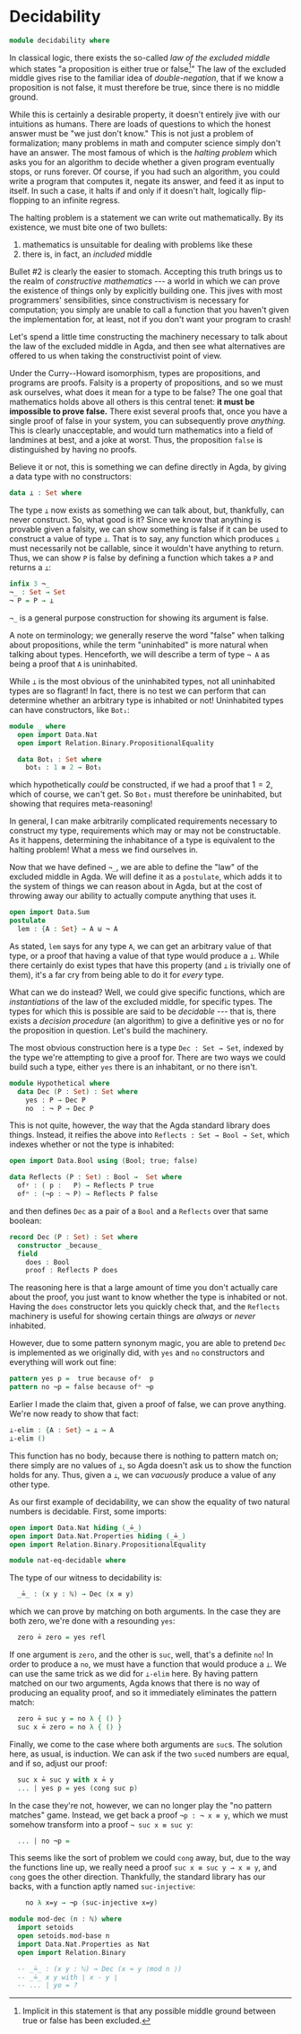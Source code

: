 # Decidability

```agda
module decidability where
```

In classical logic, there exists the so-called *law of the excluded middle*
which states "a proposition is either true or false[^excluded-middle]" The law
of the excluded middle gives rise to the familiar idea of *double-negation*,
that if we know a proposition is not false, it must therefore be true, since
there is no middle ground.

[^excluded-middle]: Implicit in this statement is that any possible middle
  ground between true or false has been excluded.

While this is certainly a desirable property, it doesn't entirely jive with our
intuitions as humans. There are loads of questions to which the honest answer
must be "we just don't know." This is not just a problem of formalization; many
problems in math and computer science simply don't have an answer. The most
famous of which is the *halting problem* which asks you for an algorithm to
decide whether a given program eventually stops, or runs forever. Of course, if
you had such an algorithm, you could write a program that computes it, negate
its answer, and feed it as input to itself. In such a case, it halts if and only
if it doesn't halt, logically flip-flopping to an infinite regress.

The halting problem is a statement we can write out mathematically. By its
existence, we must bite one of two bullets:

1. mathematics is unsuitable for dealing with problems like these
2. there is, in fact, an *included* middle

Bullet #2 is clearly the easier to stomach. Accepting this truth brings us to
the realm of *constructive mathematics* --- a world in which we can prove the
existence of things only by explicitly building one. This jives with most
programmers' sensibilities, since constructivism is necessary for computation;
you simply are unable to call a function that you haven't given the
implementation for, at least, not if you don't want your program to crash!

Let's spend a little time constructing the machinery necessary to talk about the
law of the excluded middle in Agda, and then see what alternatives are offered
to us when taking the constructivist point of view.

Under the Curry--Howard isomorphism, types are propositions, and programs are
proofs. Falsity is a property of propositions, and so we must ask ourselves,
what does it mean for a type to be false? The one goal that mathematics holds
above all others is this central tenet: **it must be impossible to prove
false.** There exist several proofs that, once you have a single proof of false
in your system, you can subsequently prove *anything.* This is clearly
unacceptable, and would turn mathematics into a field of landmines at best, and
a joke at worst. Thus, the proposition `false` is distinguished by having no
proofs.

Believe it or not, this is something we can define directly in Agda, by giving a
data type with no constructors:

```agda
data ⊥ : Set where
```

The type `⊥` now exists as something we can talk about, but, thankfully, can
never construct. So, what good is it? Since we know that anything is provable
given a falsity, we can show something is false if it can be used to construct a
value of type `⊥`. That is to say, any function which produces `⊥` must
necessarily not be callable, since it wouldn't have anything to return. Thus, we
can show `P` is false by defining a function which takes a `P` and returns a
`⊥`:

```agda
infix 3 ¬_
¬_ : Set → Set
¬ P = P → ⊥
```

`¬_` is a general purpose construction for showing its argument is false.

A note on terminology; we generally reserve the word "false" when talking about
propositions, while the term "uninhabited" is more natural when talking about
types. Henceforth, we will describe a term of type `¬ A` as being a proof that
`A` is uninhabited.

While `⊥` is the most obvious of the uninhabited types, not all uninhabited
types are so flagrant! In fact, there is no test we can perform that can
determine whether an arbitrary type is inhabited or not! Uninhabited types can
have constructors, like `Bot₁`:

```agda
module _ where
  open import Data.Nat
  open import Relation.Binary.PropositionalEquality

  data Bot₁ : Set where
    bot₁ : 1 ≡ 2 → Bot₁
```

which hypothetically *could* be constructed, if we had a proof that $1 = 2$,
which of course, we can't get. So `Bot₁` must therefore be uninhabited, but
showing that requires meta-reasoning!

In general, I can make arbitrarily complicated requirements necessary to
construct my type, requirements which may or may not be constructable. As it
happens, determining the inhabitance of a type is equivalent to the halting
problem! What a mess we find ourselves in.

Now that we have defined `¬_`, we are able to define the "law" of the excluded
middle in Agda. We will define it as a `postulate`, which adds it to the system
of things we can reason about in Agda, but at the cost of throwing away our
ability to actually compute anything that uses it.

```agda
open import Data.Sum
postulate
  lem : {A : Set} → A ⊎ ¬ A
```

As stated, `lem` says for any type `A`, we can get an arbitrary value of that
type, or a proof that having a value of that type would produce a `⊥`. While
there certainly do exist types that have this property (and `⊥` is trivially one
of them), it's a far cry from being able to do it for *every* type.

What can we do instead? Well, we could give specific functions, which are
*instantiations* of the law of the excluded middle, for specific types. The
types for which this is possible are said to be *decidable* --- that is, there
exists a *decision procedure* (an algorithm) to give a definitive yes or no for
the proposition in question. Let's build the machinery.

The most obvious construction here is a type `Dec : Set → Set`, indexed by the
type we're attempting to give a proof for. There are two ways we could build
such a type, either `yes` there is an inhabitant, or no there isn't.

```agda
module Hypothetical where
  data Dec (P : Set) : Set where
    yes : P → Dec P
    no  : ¬ P → Dec P
```

This is not quite, however, the way that the Agda standard library does things.
Instead, it reifies the above into `Reflects : Set → Bool → Set`, which indexes
whether or not the type is inhabited:

```agda
open import Data.Bool using (Bool; true; false)

data Reflects (P : Set) : Bool →  Set where
  ofʸ : ( p :   P) → Reflects P true
  ofⁿ : (¬p : ¬ P) → Reflects P false
```

and then defines `Dec` as a pair of a `Bool` and a `Reflects` over that same
boolean:

```agda
record Dec (P : Set) : Set where
  constructor _because_
  field
    does : Bool
    proof : Reflects P does
```

The reasoning here is that a large amount of time you don't actually care about
the proof, you just want to know whether the type is inhabited or not. Having
the `does` constructor lets you quickly check that, and the `Reflects` machinery
is useful for showing certain things are *always* or *never* inhabited.

However, due to some pattern synonym magic, you are able to pretend `Dec` is
implemented as we originally did, with `yes` and `no` constructors and
everything will work out fine:

```agda
pattern yes p =  true because ofʸ  p
pattern no ¬p = false because ofⁿ ¬p
```

Earlier I made the claim that, given a proof of false, we can prove anything.
We're now ready to show that fact:

```agda
⊥-elim : {A : Set} → ⊥ → A
⊥-elim ()
```

This function has no body, because there is nothing to pattern match on; there
simply are no values of `⊥`, so Agda doesn't ask us to show the function holds
for any. Thus, given a `⊥`, we can *vacuously* produce a value of any other
type.

As our first example of decidability, we can show the equality of two natural
numbers is decidable. First, some imports:

```agda
open import Data.Nat hiding (_≟_)
open import Data.Nat.Properties hiding (_≟_)
open import Relation.Binary.PropositionalEquality

module nat-eq-decidable where
```

The type of our witness to decidability is:

```agda
  _≟_ : (x y : ℕ) → Dec (x ≡ y)
```

which we can prove by matching on both arguments. In the case they are both
zero, we're done with a resounding `yes`:

```agda
  zero ≟ zero = yes refl
```

If one argument is `zero`, and the other is `suc`, well, that's a definite `no`!
In order to produce a `no`, we must have a function that would produce a `⊥`. We
can use the same trick as we did for `⊥-elim` here. By having pattern matched on
our two arguments, Agda knows that there is no way of producing an equality
proof, and so it immediately eliminates the pattern match:

```agda
  zero ≟ suc y = no λ { () }
  suc x ≟ zero = no λ { () }
```

Finally, we come to the case where both arguments are `suc`s. The solution here,
as usual, is induction. We can ask if the two `suc`ed numbers are equal, and if
so, adjust our proof:

```agda
  suc x ≟ suc y with x ≟ y
  ... | yes p = yes (cong suc p)
```

In the case they're not, however, we can no longer play the "no pattern matches"
game. Instead, we get back a proof `¬p : ¬ x ≡ y`, which we must somehow
transform into a proof `¬ suc x ≡ suc y`:

```agda
  ... | no ¬p =
```

This seems like the sort of problem we could `cong` away, but, due to the way
the functions line up, we really need a proof `suc x ≡ suc y → x ≡ y`, and
`cong` goes the other direction. Thankfully, the standard library has our backs,
with a function aptly named `suc-injective`:

```agda
    no λ x=y → ¬p (suc-injective x=y)
```


```agda
module mod-dec (n : ℕ) where
  import setoids
  open setoids.mod-base n
  import Data.Nat.Properties as Nat
  open import Relation.Binary

  -- _≟_ : (x y : ℕ) → Dec (x ≈ y ⟨mod n ⟩)
  -- _≟_ x y with ∣ x - y ∣
  -- ... | yo = ?
```
